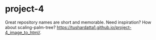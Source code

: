 # project-4
Great repository names are short and memorable. Need inspiration? How about scaling-palm-tree?
https://tushardatta1.github.io/project-4_image_to_html/.
